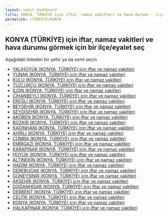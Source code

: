 ```yaml
---
layout: vakit_dashboard
title: KONYA, TÜRKİYE için iftar, namaz vakitleri ve hava durumu - ilçe/eyalet seç
permalink: /TÜRKİYE/KONYA
---
```


## KONYA (TÜRKİYE) için iftar, namaz vakitleri ve hava durumu  görmek için bir ilçe/eyalet seç

Aşağıdaki listeden bir şehir ya da semt seçin

* [YALIHÜYÜK (KONYA, TÜRKİYE) için iftar ve namaz vakitleri](/TÜRKİYE/KONYA/YALIHÜYÜK)
* [YUNAK (KONYA, TÜRKİYE) için iftar ve namaz vakitleri](/TÜRKİYE/KONYA/YUNAK)
* [KULU (KONYA, TÜRKİYE) için iftar ve namaz vakitleri](/TÜRKİYE/KONYA/KULU)
* [TUZLUKÇU (KONYA, TÜRKİYE) için iftar ve namaz vakitleri](/TÜRKİYE/KONYA/TUZLUKÇU)
* [ILGIN (KONYA, TÜRKİYE) için iftar ve namaz vakitleri](/TÜRKİYE/KONYA/ILGIN)
* [CİHANBEYLİ (KONYA, TÜRKİYE) için iftar ve namaz vakitleri](/TÜRKİYE/KONYA/CİHANBEYLİ)
* [EREĞLİ (KONYA, TÜRKİYE) için iftar ve namaz vakitleri](/TÜRKİYE/KONYA/EREĞLİ)
* [BEYŞEHİR (KONYA, TÜRKİYE) için iftar ve namaz vakitleri](/TÜRKİYE/KONYA/BEYŞEHİR)
* [SEYDİŞEHİR (KONYA, TÜRKİYE) için iftar ve namaz vakitleri](/TÜRKİYE/KONYA/SEYDİŞEHİR)
* [AKÖREN (KONYA, TÜRKİYE) için iftar ve namaz vakitleri](/TÜRKİYE/KONYA/AKÖREN)
* [BOZKIR (KONYA, TÜRKİYE) için iftar ve namaz vakitleri](/TÜRKİYE/KONYA/BOZKIR)
* [KADINHANI (KONYA, TÜRKİYE) için iftar ve namaz vakitleri](/TÜRKİYE/KONYA/KADINHANI)
* [AHIRLI (KONYA, TÜRKİYE) için iftar ve namaz vakitleri](/TÜRKİYE/KONYA/AHIRLI)
* [ÇUMRA (KONYA, TÜRKİYE) için iftar ve namaz vakitleri](/TÜRKİYE/KONYA/ÇUMRA)
* [EMİRGAZİ (KONYA, TÜRKİYE) için iftar ve namaz vakitleri](/TÜRKİYE/KONYA/EMİRGAZİ)
* [KARAPINAR (KONYA, TÜRKİYE) için iftar ve namaz vakitleri](/TÜRKİYE/KONYA/KARAPINAR)
* [HÜYÜK (KONYA, TÜRKİYE) için iftar ve namaz vakitleri](/TÜRKİYE/KONYA/HÜYÜK)
* [ALTINEKİN (KONYA, TÜRKİYE) için iftar ve namaz vakitleri](/TÜRKİYE/KONYA/ALTINEKİN)
* [HADİM (KONYA, TÜRKİYE) için iftar ve namaz vakitleri](/TÜRKİYE/KONYA/HADİM)
* [DEREBUCAK (KONYA, TÜRKİYE) için iftar ve namaz vakitleri](/TÜRKİYE/KONYA/DEREBUCAK)
* [GÜNEYSINIR (KONYA, TÜRKİYE) için iftar ve namaz vakitleri](/TÜRKİYE/KONYA/GÜNEYSINIR)
* [AKŞEHİR (KONYA, TÜRKİYE) için iftar ve namaz vakitleri](/TÜRKİYE/KONYA/AKŞEHİR)
* [DOĞANHİSAR (KONYA, TÜRKİYE) için iftar ve namaz vakitleri](/TÜRKİYE/KONYA/DOĞANHİSAR)
* [DERBENT (KONYA, TÜRKİYE) için iftar ve namaz vakitleri](/TÜRKİYE/KONYA/DERBENT)
* [ÇELTİK (KONYA, TÜRKİYE) için iftar ve namaz vakitleri](/TÜRKİYE/KONYA/ÇELTİK)
* [KONYA (KONYA, TÜRKİYE) için iftar ve namaz vakitleri](/TÜRKİYE/KONYA/KONYA)
* [HALKAPINAR (KONYA, TÜRKİYE) için iftar ve namaz vakitleri](/TÜRKİYE/KONYA/HALKAPINAR)

<script type="text/javascript">
  var GLOBAL_COUNTRY = 'TÜRKİYE';
  var GLOBAL_CITY = 'KONYA';
  var GLOBAL_STATE = 'KONYA';
</script>
